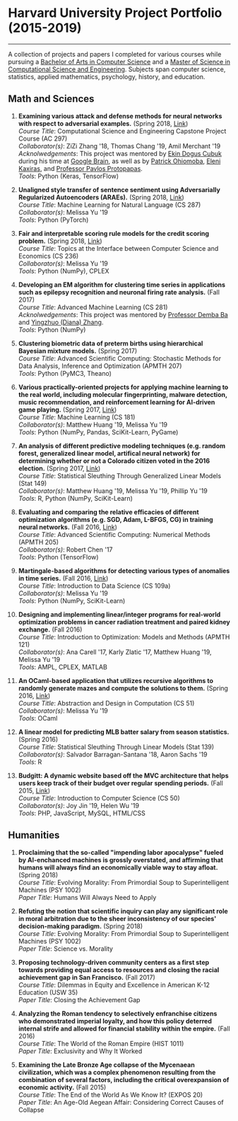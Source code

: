 # Harvard University Project Portfolio (2015-2019)
---
A collection of projects and papers I completed for various courses while pursuing a [Bachelor of Arts in Computer Science](https://www.seas.harvard.edu/programs/computer-science/planning-degrees-courses) and a [Master of Science in Computational Science and Engineering](https://www.seas.harvard.edu/programs/graduate/applied-computation/master-of-science-in-cse).  Subjects span computer science, statistics, applied mathematics, psychology, history, and education.

## Math and Sciences

1. **Examining various attack and defense methods for neural networks with respect to adversarial examples.** (Spring 2018, [Link](https://ziziberry.github.io/ac297r-google/))  
*Course Title*: Computational Science and Engineering Capstone Project Course (AC 297)  
*Collaborator(s)*: ZiZi Zhang '18, Thomas Chang '19, Amil Merchant '19  
*Acknolwedgements*: This project was mentored by [Ekin Dogus Cubuk](https://scholar.google.com/citations?user=Mu_8iOEAAAAJ&hl=en) during his time at [Google Brain](https://ai.google/research/teams/brain), as well as by [Patrick Ohiomoba](https://www.zobreus.com/team/patrickohiomoba/), [Eleni Kaxiras](https://www.seas.harvard.edu/computing-office/people), and [Professor Pavlos Protopapas](https://iacs.seas.harvard.edu/people/pavlos-protopapas).  
*Tools*: Python (Keras, TensorFlow)  

2. **Unaligned style transfer of sentence sentiment using Adversarially Regularized Autoencoders (ARAEs).** (Spring 2018, [Link](https://github.com/melissayu01/CS287r/tree/master/final_project))  
*Course Title*: Machine Learning for Natural Language (CS 287)  
*Collaborator(s)*: Melissa Yu '19  
*Tools*: Python (PyTorch)  

3. **Fair and interpretable scoring rule models for the credit scoring problem.** (Spring 2018, [Link](https://github.com/melissayu01/CS236-final))  
*Course Title*: Topics at the Interface between Computer Science and Economics (CS 236)  
*Collaborator(s)*: Melissa Yu '19  
*Tools*: Python (NumPy), CPLEX  

4. **Developing an EM algorithm for clustering time series in applications such as epilepsy recognition and neuronal firing rate analysis.** (Fall 2017)  
*Course Title*: Advanced Machine Learning (CS 281)  
*Acknolwedgements*: This project was mentored by [Professor Demba Ba](http://demba-ba.org/) and [Yingzhuo (Diana) Zhang](https://crisp.seas.harvard.edu/people/yingzhuo-diana-zhang).  
*Tools*: Python (NumPy)  

5. **Clustering biometric data of preterm births using hierarchical Bayesian mixture models.** (Spring 2017)  
*Course Title*: Advanced Scientific Computing: Stochastic Methods for Data Analysis, Inference and Optimization (APMTH 207)  
*Tools*: Python (PyMC3, Theano)  

6. **Various practically-oriented projects for applying machine learning to the real world, including molecular fingerprinting, malware detection, music recommendation, and reinforcement learning for AI-driven game playing.** (Spring 2017, [Link](https://github.com/matthewhuang97/cs181_practicals))  
*Course Title*: Machine Learning (CS 181)  
*Collaborator(s)*: Matthew Huang '19, Melissa Yu '19  
*Tools*: Python (NumPy, Pandas, SciKit-Learn, PyGame)  

7. **An analysis of different predictive modeling techniques (e.g. random forest, generalized linear model, artifical neural network) for determining whether or not a Colorado citizen voted in the 2016 election.** (Spring 2017, [Link](https://github.com/phillipyu/149final))  
*Course Title*: Statistical Sleuthing Through Generalized Linear Models (Stat 149)  
*Collaborator(s)*: Matthew Huang '19, Melissa Yu '19, Phillip Yu '19  
*Tools*: R, Python (NumPy, SciKit-Learn)  

8. **Evaluating and comparing the relative efficacies of different optimization algorithms (e.g. SGD, Adam, L-BFGS, CG) in training neural networks.** (Fall 2016, [Link](https://github.com/robertsychen/AM205_Deep_Learning_Optimizers))  
*Course Title*: Advanced Scientific Computing: Numerical Methods (APMTH 205)  
*Collaborator(s)*: Robert Chen '17  
*Tools*: Python (TensorFlow)  

9. **Martingale-based algorithms for detecting various types of anomalies in time series.** (Fall 2016, [Link](https://github.com/al5250/cs109a_project))  
*Course Title*: Introduction to Data Science (CS 109a)  
*Collaborator(s)*: Melissa Yu '19  
*Tools*: Python (NumPy, SciKit-Learn)  

10. **Designing and implementing linear/integer programs for real-world optimization problems in cancer radiation treatment and paired kidney exchange.** (Fall 2016)  
*Course Title*: Introduction to Optimization: Models and Methods (APMTH 121)  
*Collaborator(s)*: Ana Carell '17, Karly Zlatic '17, Matthew Huang '19, Melissa Yu '19  
*Tools*: AMPL, CPLEX, MATLAB  

11. **An OCaml-based application that utilizes recursive algorithms to randomly generate mazes and compute the solutions to them.** (Spring 2016, [Link](https://github.com/al5250/the-o-maze-ing-caml))  
*Course Title*: Abstraction and Design in Computation (CS 51)  
*Collaborator(s)*: Melissa Yu '19  
*Tools*: OCaml  

12. **A linear model for predicting MLB batter salary from season statistics.** (Spring 2016)  
*Course Title*: Statistical Sleuthing Through Linear Models (Stat 139)  
*Collaborator(s)*: Salvador Barragan-Santana '18, Aaron Sachs '19  
*Tools*: R  

13. **Budgitt: A dynamic website based off the MVC architecture that helps users keep track of their budget over regular spending periods.** (Fall 2015, [Link](https://github.com/al5250/budgitt))  
*Course Title*: Introduction to Computer Science (CS 50)  
*Collaborator(s)*: Joy Jin '19, Helen Wu '19  
*Tools*: PHP, JavaScript, MySQL, HTML/CSS  

## Humanities

1. **Proclaiming that the so-called "impending labor apocalypse" fueled by AI-enchanced machines is grossly overstated, and affirming that humans will always find an economically viable way to stay afloat.** (Spring 2018)  
*Course Title*: Evolving Morality: From Primordial Soup to Superintelligent Machines (PSY 1002)  
*Paper Title*: Humans Will Always Need to Apply  

2. **Refuting the notion that scientific inquiry can play any significant role in moral arbitration due to the sheer inconsistency of our species' decision-making paradigm.** (Spring 2018)  
*Course Title*: Evolving Morality: From Primordial Soup to Superintelligent Machines (PSY 1002)  
*Paper Title*: Science vs. Morality  

3. **Proposing technology-driven community centers as a first step towards providing equal access to resources and closing the racial achievement gap in San Francisco.** (Fall 2017)  
*Course Title*: Dilemmas in Equity and Excellence in American K-12 Education (USW 35)  
*Paper Title*: Closing the Achievement Gap  

4. **Analyzing the Roman tendency to selectively enfranchise citizens who demonstrated imperial loyalty, and how this policy deterred internal strife and allowed for financial stability within the empire.** (Fall 2016)  
*Course Title*: The World of the Roman Empire (HIST 1011)  
*Paper Title*: Exclusivity and Why It Worked  

5. **Examining the Late Bronze Age collapse of the Mycenaean civilization, which was a complex phenomenon resulting from the combination of several factors, including the critical overexpansion of economic activity.** (Fall 2015)  
*Course Title*: The End of the World As We Know It? (EXPOS 20)  
*Paper Title*: An Age-Old Aegean Affair: Considering Correct Causes of Collapse  


